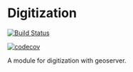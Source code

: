 # Digitization

[![Build Status](https://travis-ci.com/HuseyinSoyturk/digitization.svg?branch=master)](https://travis-ci.com/HuseyinSoyturk/digitization)

[![codecov](https://codecov.io/gh/HuseyinSoyturk/digitization/branch/master/graph/badge.svg)](https://codecov.io/gh/HuseyinSoyturk/digitization)

A module for digitization with geoserver.
